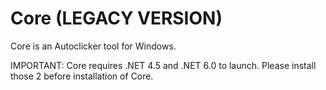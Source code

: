 # Core (LEGACY VERSION)
Core is an Autoclicker tool for Windows.

IMPORTANT: 
Core requires .NET 4.5 and .NET 6.0 to launch.
Please install those 2 before installation of Core.

